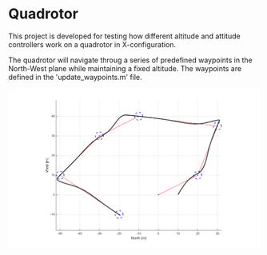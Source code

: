 # Quadrotor

This project is developed for testing how different altitude and attitude controllers work on a quadrotor in X-configuration.

The quadrotor will navigate throug a series of predefined waypoints in the North-West plane while maintaining a fixed altitude. The waypoints are defined in the 'update_waypoints.m' file.

![](https://github.com/rangelsen/Quadrotor/blob/master/Navigation%20system/waypoint_navigation.png)